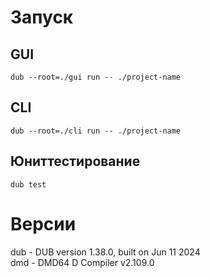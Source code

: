 # Запуск 

## GUI
`dub --root=./gui run -- ./project-name`

## CLI
`dub --root=./cli run -- ./project-name`



## Юниттестирование

`dub test`

# Версии
dub - DUB version 1.38.0, built on Jun 11 2024  
dmd - DMD64 D Compiler v2.109.0
